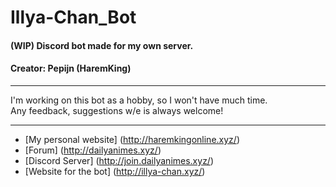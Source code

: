 # Illya-Chan_Bot
#### (WIP) Discord bot made for my own server.<br/>
#### Creator: Pepijn (HaremKing)

___

I'm working on this bot as a hobby, so I won't have much time.<br/>
Any feedback, suggestions w/e is always welcome!

___

- [My personal website] (http://haremkingonline.xyz/)
- [Forum] (http://dailyanimes.xyz/)
- [Discord Server] (http://join.dailyanimes.xyz/)
- [Website for the bot] (http://illya-chan.xyz/)
